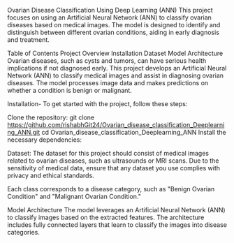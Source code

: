Ovarian Disease Classification Using Deep Learning (ANN)
This project focuses on using an Artificial Neural Network (ANN) to classify ovarian diseases based on medical images. The model is designed to identify and distinguish between different ovarian conditions, aiding in early diagnosis and treatment.

Table of Contents
Project Overview
Installation
Dataset
Model Architecture
Ovarian diseases, such as cysts and tumors, can have serious health implications if not diagnosed early. This project develops an Artificial Neural Network (ANN) to classify medical images and assist in diagnosing ovarian diseases. The model processes image data and makes predictions on whether a condition is benign or malignant.

Installation-
To get started with the project, follow these steps:

Clone the repository:
git clone https://github.com/rishabhGit24/Ovarian_disease_classification_Deeplearning_ANN.git
cd Ovarian_disease_classification_Deeplearning_ANN
Install the necessary dependencies:

Dataset:
The dataset for this project should consist of medical images related to ovarian diseases, such as ultrasounds or MRI scans. Due to the sensitivity of medical data, ensure that any dataset you use complies with privacy and ethical standards.

Each class corresponds to a disease category, such as "Benign Ovarian Condition" and "Malignant Ovarian Condition."

Model Architecture
The model leverages an Artificial Neural Network (ANN) to classify images based on the extracted features. The architecture includes fully connected layers that learn to classify the images into disease categories.
